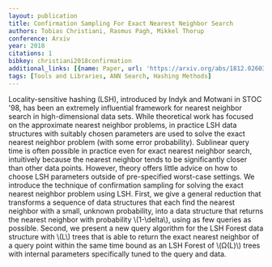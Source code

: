 ```yaml
---
layout: publication
title: Confirmation Sampling For Exact Nearest Neighbor Search
authors: Tobias Christiani, Rasmus Pagh, Mikkel Thorup
conference: Arxiv
year: 2018
citations: 1
bibkey: christiani2018confirmation
additional_links: [{name: Paper, url: 'https://arxiv.org/abs/1812.02603'}]
tags: [Tools and Libraries, ANN Search, Hashing Methods]
---
```

Locality-sensitive hashing (LSH), introduced by Indyk and Motwani in STOC
'98, has been an extremely influential framework for nearest neighbor search in
high-dimensional data sets. While theoretical work has focused on the
approximate nearest neighbor problems, in practice LSH data structures with
suitably chosen parameters are used to solve the exact nearest neighbor problem
(with some error probability). Sublinear query time is often possible in
practice even for exact nearest neighbor search, intuitively because the
nearest neighbor tends to be significantly closer than other data points.
However, theory offers little advice on how to choose LSH parameters outside of
pre-specified worst-case settings.
  We introduce the technique of confirmation sampling for solving the exact
nearest neighbor problem using LSH. First, we give a general reduction that
transforms a sequence of data structures that each find the nearest neighbor
with a small, unknown probability, into a data structure that returns the
nearest neighbor with probability \\(1-\delta\\), using as few queries as possible.
Second, we present a new query algorithm for the LSH Forest data structure with
\\(L\\) trees that is able to return the exact nearest neighbor of a query point
within the same time bound as an LSH Forest of \\(Ω(L)\\) trees with internal
parameters specifically tuned to the query and data.